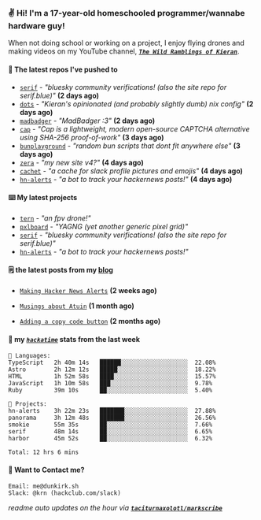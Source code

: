 ### ✌️ Hi! I'm a 17-year-old homeschooled programmer/wannabe hardware guy!

When not doing school or working on a project, I enjoy flying drones and making videos on my YouTube channel, [**_`The Wild Ramblings of Kieran`_**](https://youtube.com/@kieran.rambles).

#### 👷 The latest repos I've pushed to

- [`serif`](https://github.com/taciturnaxolotl/serif) - _"bluesky community verifications! (also the site repo for serif.blue)"_ **(2 days ago)**
- [`dots`](https://github.com/taciturnaxolotl/dots) - _"Kieran's opinionated (and probably slightly dumb) nix config"_ **(2 days ago)**
- [`madbadger`](https://github.com/taciturnaxolotl/madbadger) - _"MadBadger :3"_ **(2 days ago)**
- [`cap`](https://github.com/tiagorangel1/cap) - _"Cap is a lightweight, modern open-source CAPTCHA alternative using SHA-256 proof-of-work"_ **(3 days ago)**
- [`bunplayground`](https://github.com/taciturnaxolotl/bunplayground) - _"random bun scripts that dont fit anywhere else"_ **(3 days ago)**
- [`zera`](https://github.com/taciturnaxolotl/zera) - _"my new site v4?"_ **(4 days ago)**
- [`cachet`](https://github.com/taciturnaxolotl/cachet) - _"a cache for slack profile pictures and emojis"_ **(4 days ago)**
- [`hn-alerts`](https://github.com/taciturnaxolotl/hn-alerts) - _"a bot to track your hackernews posts!"_ **(4 days ago)**

#### ⌨️ My latest projects

- [`tern`](https://github.com/taciturnaxolotl/tern) - _"an fpv drone!"_
- [`pxlboard`](https://github.com/taciturnaxolotl/pxlboard) - _"YAGNG (yet another generic pixel grid)"_
- [`serif`](https://github.com/taciturnaxolotl/serif) - _"bluesky community verifications! (also the site repo for serif.blue)"_
- [`hn-alerts`](https://github.com/taciturnaxolotl/hn-alerts) - _"a bot to track your hackernews posts!"_

#### 🗒️ the latest posts from my [blog](https://dunkirk.sh)

- [`Making Hacker News Alerts`](https://dunkirk.sh/blog/hn-alerts/) **(2 weeks ago)**

- [`Musings about Atuin`](https://dunkirk.sh/blog/atuin/) **(1 month ago)**

- [`Adding a copy code button`](https://dunkirk.sh/blog/adding-a-copy-button/) **(2 months ago)**



#### 📡 my [_`hackatime`_](https://waka.hackclub.com) stats from the last week

```text
💾 Languages:
TypeScript   2h 40m 14s   ██████░░░░░░░░░░░░░░░░░░░  22.08%
Astro        2h 12m 12s   █████░░░░░░░░░░░░░░░░░░░░  18.22%
HTML         1h 52m 58s   ████░░░░░░░░░░░░░░░░░░░░░  15.57%
JavaScript   1h 10m 58s   ███░░░░░░░░░░░░░░░░░░░░░░  9.78%
Ruby         39m 10s      ██░░░░░░░░░░░░░░░░░░░░░░░  5.40%

💼 Projects:
hn-alerts    3h 22m 23s   ███████░░░░░░░░░░░░░░░░░░  27.88%
panorama     3h 12m 48s   ███████░░░░░░░░░░░░░░░░░░  26.56%
smokie       55m 35s      ██░░░░░░░░░░░░░░░░░░░░░░░  7.66%
serif        48m 14s      ██░░░░░░░░░░░░░░░░░░░░░░░  6.65%
harbor       45m 52s      ██░░░░░░░░░░░░░░░░░░░░░░░  6.32%

Total: 12 hrs 6 mins
```

#### 📮 Want to Contact me?

```text
Email: me@dunkirk.sh
Slack: @krn (hackclub.com/slack)
```

_readme auto updates on the hour via [**`taciturnaxolotl/markscribe`**](https://github.com/taciturnaxolotl/markscribe)_
